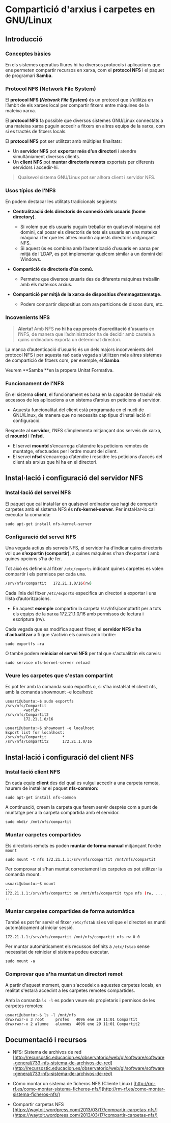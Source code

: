 # Compartició d'arxius i carpetes en GNU/Linux

## Introducció

### Conceptes bàsics

En els sistemes operatius lliures hi ha diversos protocols i aplicacions que ens permeten compartir recursos en xarxa, com el **protocol NFS** i el paquet de programari **Samba**.

### Protocol NFS \(Network File System\)

El **protocol NFS \(**_**Network File System**_**\)** és un protocol que s’utilitza en l’àmbit de els xarxes local per compartir fitxers entre màquines de la mateixa xarxa.

El **protocol NFS** fa possible que diversos sistemes GNU/Linux connectats a una mateixa xarxa puguin accedir a fitxers en altres equips de la xarxa, com si es tractés de fitxers locals.

El **protocol NFS** pot ser utilitzat amb múltiples finalitats:

* Un **servidor NFS** pot **exportar més d’un directori** i atendre simultàniament diversos clients.
* Un **client NFS** pot **muntar directoris remots** exportats per diferents servidors i accedir-hi.

> Qualsevol sistema GNU/Linux pot ser alhora client i servidor NFS.

### Usos típics de l’NFS

En podem destacar les utilitats tradicionals següents:

* **Centralització dels directoris de connexió dels usuaris \(home directory\)**.
  * Si volem que els usuaris puguin treballar en qualsevol màquina del domini, cal posar els directoris de tots els usuaris en una mateixa màquina i fer que les altres muntin aquests directoris mitjançant NFS. 
  * Si aquest ús es combina amb l’autenticació d’usuaris en xarxa per mitjà de l’LDAP, es pot implementar quelcom similar a un domini del Windows.

* **Compartició de directoris d’ús comú.**

  * Permetre que diversos usuaris des de diferents màquines treballin amb els mateixos arxius.

* **Compartició per mitjà de la xarxa de dispositius d’emmagatzematge.**

  * Podem compartir dispositius com ara particions de discos durs, etc.    

### Incovenients NFS

> **Alerta!** Amb NFS **no hi ha cap procés d’acreditació d’usuaris** en l’NFS, de manera que l’administrador ha de decidir amb cautela a quins ordinadors exporta un determinat directori.

La manca d’autenticació d’usuaris és un dels majors inconvenients del protocol NFS i per aquesta raó cada vegada s’utilitzen més altres sistemes de compartició de fitxers com, per exemple, el **Samba**.

Veurem **Samba **en la propera Unitat Formativa.

### Funcionament de l’NFS

En el sistema **client**, el funcionament es basa en la capacitat de traduir els accessos de les aplicacions a un sistema d’arxius en peticions al servidor. 

* Aquesta funcionalitat del client està programada en el nucli de GNU/Linux, de manera que no necessita cap tipus d’instal·lació ni configuració.

Respecte al **servidor**, l’NFS s’implementa mitjançant dos serveis de xarxa, el **mountd** i l’**nfsd**.

* El servei **mountd** s’encarrega d’atendre les peticions remotes de muntatge, efectuades per l’ordre mount del client. 
* El servei **nfsd** s’encarrega d’atendre i resoldre les peticions d’accés del client als arxius que hi ha en el directori.

## Instal·lació i configuració del servidor NFS

### Instal·lació del servei NFS

El paquet que cal instal·lar en qualsevol ordinador que hagi de compartir carpetes amb el sistema NFS és **nfs-kernel-server**. 
Per instal·lar-lo cal executar la comanda:

```
sudo apt-get install nfs-kernel-server
```

### Configuració del servei NFS

Una vegada actius els serveis NFS, el servidor ha d’indicar quins directoris vol que **s’exportin (compartir)**, a quines màquines s’han d’exportar i amb quines opcions s’ha de fer. 

Tot això es defineix al fitxer ```/etc/exports``` indicant quines carpetes es volen compartir i els permisos per cada una.

```bash
/srv/nfs/compartit   172.21.1.0/16(rw)
```

Cada línia del fitxer ```/etc/exports``` especifica un directori a exportar i una llista d’autoritzacions.
* En aquest **exemple** compartim la carpeta /srv/nfs/comptartit per a tots els equips de la xarxa 172.21.1.0/16 amb permissos de lectura i escriptura (rw).

Cada vegada que es modifica aquest fitxer, el **servidor NFS s’ha d’actualitzar** a fi que s’activin els canvis amb l’ordre: 

```
sudo exportfs –ra
```

O també podem **reiniciar el servei NFS** per tal que s'actualitzin els canvis:

```
sudo service nfs-kernel-server reload
```

### Veure les carpetes que s'estan compartint

Es pot fer amb la comanda sudo exportfs o, si s'ha instal·lat el client nfs, amb la comanda showmount -e localhost:

```
usuari@ubuntu:~$ sudo exportfs
/srv/nfs/Compartit
        <world>
/srv/nfs/Compartit2
        172.21.1.0/16

usuari@ubuntu:~$ showmount -e localhost
Export list for localhost:
/srv/nfs/Compartit       *
/srv/nfs/Compartit2      172.21.1.0/16
````



## Instal·lació i configuració del client NFS

### Instal·lació client NFS

En cada equip **client** des del qual es vulgui accedir a una carpeta remota, haurem de instal·lar el paquet **nfs-common**:

```
sudo apt-get install nfs-common
```

A continuació, creem la carpeta que farem servir després com a punt de muntatge per a la carpeta compartida amb el servidor.

```
sudo mkdir /mnt/nfs/compartit
```

### Muntar carpetes compartides

Els directoris remots es poden **muntar de forma manual** mitjançant l’ordre `mount`

```
sudo mount -t nfs 172.21.1.1:/srv/nfs/compartit /mnt/nfs/compartit
```

Per comprovar si s'han muntat correctament les carpetes es pot utilitzar la comanda mount.

```bash
usuari@ubuntu:~$ mount
...
172.21.1.1:/srv/nfs/compartit on /mnt/nfs/compartit type nfs (rw, ... ,_netdev)
...
```

### Muntar carpetes compartides de forma automàtica

També es pot fer servir el fitxer `/etc/fstab` si es vol que el directori es munti automàticament al iniciar sessió.

```
172.21.1.1:/srv/nfs/compartit /mnt/nfs/compartit nfs rw 0 0
```

Per muntar automàticament els recussos definits a `/etc/fstab` sense necessitat de reiniciar el sistema podeu executar.

```
sudo mount -a
```

### Comprovar que s'ha muntat un directori remot

A partir d'aquest moment, quan s'accedeix a aquestes carpetes locals, en realitat s'estarà accedint a les carpetes remotes compartides.

Amb la comanda `ls -l` es poden veure els propietaris i permisos de les carpetes remotes:

```
usuari@ubuntu:~$ ls -l /mnt/nfs
drwxrwxr-x 3 root     profes   4096 ene 29 11:01 Compartit
drwxrwxr-x 2 alumne   alumnes  4096 ene 29 11:01 Compartit2
```

## Documentació i recursos

* NFS: Sistema de archivos de red  [http://recursostic.educacion.es/observatorio/web/gl/software/software-general/733-nfs-sistema-de-archivos-de-red](http://recursostic.educacion.es/observatorio/web/gl/software/software-general/733-nfs-sistema-de-archivos-de-red)
  
* Cómo montar un sistema de ficheros NFS (Cliente Linux)
  [http://rm-rf.es/como-montar-sistema-ficheros-nfs/](http://rm-rf.es/como-montar-sistema-ficheros-nfs/)
  
* Compartir carpetas NFS
  [https://waytoit.wordpress.com/2013/03/17/compartir-carpetas-nfs/](https://waytoit.wordpress.com/2013/03/17/compartir-carpetas-nfs/)




